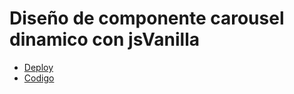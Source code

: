 # Diseño de componente carousel dinamico con jsVanilla


- [Deploy](https://juanc-jc.github.io/movies-carusel/)
- [Codigo](https://juanc-jc.github.io/ )